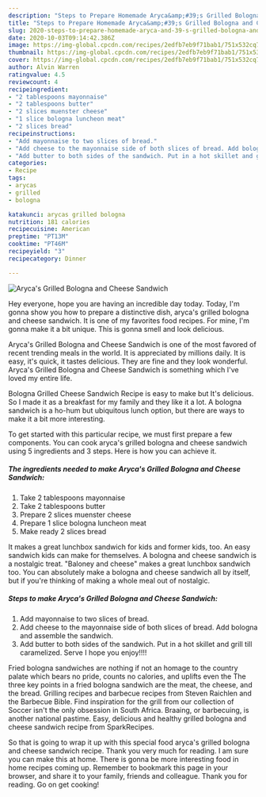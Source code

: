```yaml
---
description: "Steps to Prepare Homemade Aryca&amp;#39;s Grilled Bologna and Cheese Sandwich"
title: "Steps to Prepare Homemade Aryca&amp;#39;s Grilled Bologna and Cheese Sandwich"
slug: 2020-steps-to-prepare-homemade-aryca-and-39-s-grilled-bologna-and-cheese-sandwich
date: 2020-10-03T09:14:42.386Z
image: https://img-global.cpcdn.com/recipes/2edfb7eb9f71bab1/751x532cq70/arycas-grilled-bologna-and-cheese-sandwich-recipe-main-photo.jpg
thumbnail: https://img-global.cpcdn.com/recipes/2edfb7eb9f71bab1/751x532cq70/arycas-grilled-bologna-and-cheese-sandwich-recipe-main-photo.jpg
cover: https://img-global.cpcdn.com/recipes/2edfb7eb9f71bab1/751x532cq70/arycas-grilled-bologna-and-cheese-sandwich-recipe-main-photo.jpg
author: Alvin Warren
ratingvalue: 4.5
reviewcount: 4
recipeingredient:
- "2 tablespoons mayonnaise"
- "2 tablespoons butter"
- "2 slices muenster cheese"
- "1 slice bologna luncheon meat"
- "2 slices bread"
recipeinstructions:
- "Add mayonnaise to two slices of bread."
- "Add cheese to the mayonnaise side of both slices of bread. Add bologna and assemble the sandwich."
- "Add butter to both sides of the sandwich. Put in a hot skillet and grill till caramelized. Serve I hope you enjoy!!!!"
categories:
- Recipe
tags:
- arycas
- grilled
- bologna

katakunci: arycas grilled bologna 
nutrition: 181 calories
recipecuisine: American
preptime: "PT13M"
cooktime: "PT46M"
recipeyield: "3"
recipecategory: Dinner

---
```



![Aryca&#39;s Grilled Bologna and Cheese Sandwich](https://img-global.cpcdn.com/recipes/2edfb7eb9f71bab1/751x532cq70/arycas-grilled-bologna-and-cheese-sandwich-recipe-main-photo.jpg)

Hey everyone, hope you are having an incredible day today. Today, I'm gonna show you how to prepare a distinctive dish, aryca&#39;s grilled bologna and cheese sandwich. It is one of my favorites food recipes. For mine, I'm gonna make it a bit unique. This is gonna smell and look delicious.

Aryca&#39;s Grilled Bologna and Cheese Sandwich is one of the most favored of recent trending meals in the world. It is appreciated by millions daily. It is easy, it's quick, it tastes delicious. They are fine and they look wonderful. Aryca&#39;s Grilled Bologna and Cheese Sandwich is something which I've loved my entire life.

Bologna Grilled Cheese Sandwich Recipe is easy to make but It&#39;s delicious. So I made it as a breakfast for my family and they like it a lot. A bologna sandwich is a ho-hum but ubiquitous lunch option, but there are ways to make it a bit more interesting.


To get started with this particular recipe, we must first prepare a few components. You can cook aryca&#39;s grilled bologna and cheese sandwich using 5 ingredients and 3 steps. Here is how you can achieve it.

<!--inarticleads1-->

##### The ingredients needed to make Aryca&#39;s Grilled Bologna and Cheese Sandwich:

1. Take 2 tablespoons mayonnaise
1. Take 2 tablespoons butter
1. Prepare 2 slices muenster cheese
1. Prepare 1 slice bologna luncheon meat
1. Make ready 2 slices bread


It makes a great lunchbox sandwich for kids and former kids, too. An easy sandwich kids can make for themselves. A bologna and cheese sandwich is a nostalgic treat. &#34;Baloney and cheese&#34; makes a great lunchbox sandwich too. You can absolutely make a bologna and cheese sandwich all by itself, but if you&#39;re thinking of making a whole meal out of nostalgic. 

<!--inarticleads2-->

##### Steps to make Aryca&#39;s Grilled Bologna and Cheese Sandwich:

1. Add mayonnaise to two slices of bread.
1. Add cheese to the mayonnaise side of both slices of bread. Add bologna and assemble the sandwich.
1. Add butter to both sides of the sandwich. Put in a hot skillet and grill till caramelized. Serve I hope you enjoy!!!!


Fried bologna sandwiches are nothing if not an homage to the country palate which bears no pride, counts no calories, and uplifts even the The three key points in a fried bologna sandwich are the meat, the cheese, and the bread. Grilling recipes and barbecue recipes from Steven Raichlen and the Barbecue Bible. Find inspiration for the grill from our collection of Soccer isn&#39;t the only obsession in South Africa. Braaing, or barbecuing, is another national pastime. Easy, delicious and healthy grilled bologna and cheese sandwich recipe from SparkRecipes. 

So that is going to wrap it up with this special food aryca&#39;s grilled bologna and cheese sandwich recipe. Thank you very much for reading. I am sure you can make this at home. There is gonna be more interesting food in home recipes coming up. Remember to bookmark this page in your browser, and share it to your family, friends and colleague. Thank you for reading. Go on get cooking!
